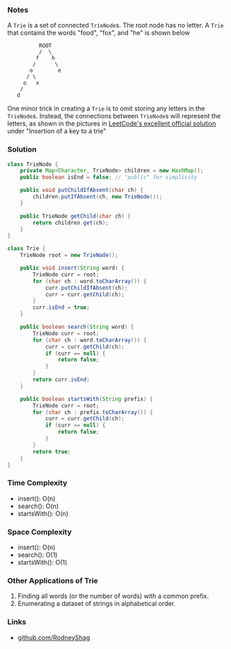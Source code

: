 ### Notes

A `Trie` is a set of connected `TrieNode`s. The root node has no letter. A `Trie` that contains the words "food", "fox", and "he" is shown below

```
          ROOT
          /  \
         f    h
        /      \
       o        e
      / \
     o   x
    /
   d
```

One minor trick in creating a `Trie` is to omit storing any letters in the `TrieNode`s. Instead, the connections between `TrieNode`s will represent the letters, as shown in the pictures in [LeetCode's excellent official solution](https://leetcode.com/problems/implement-trie-prefix-tree/solution/) under "Insertion of a key to a trie"

### Solution

```java
class TrieNode {
    private Map<Character, TrieNode> children = new HashMap();
    public boolean isEnd = false; // "public" for simplicity

    public void putChildIfAbsent(char ch) {
        children.putIfAbsent(ch, new TrieNode());
    }

    public TrieNode getChild(char ch) {
        return children.get(ch);
    }
}
```

```java
class Trie {
    TrieNode root = new TrieNode();

    public void insert(String word) {
        TrieNode curr = root;
        for (char ch : word.toCharArray()) {
            curr.putChildIfAbsent(ch);
            curr = curr.getChild(ch);
        }
        curr.isEnd = true;
    }

    public boolean search(String word) {
        TrieNode curr = root;
        for (char ch : word.toCharArray()) {
            curr = curr.getChild(ch);
            if (curr == null) {
                return false;
            }
        }
        return curr.isEnd;
    }

    public boolean startsWith(String prefix) {
        TrieNode curr = root;
        for (char ch : prefix.toCharArray()) {
            curr = curr.getChild(ch);
            if (curr == null) {
                return false;
            }
        }
        return true;
    }
}
```

### Time Complexity

- insert(): O(n)
- search(): O(n)
- startsWith(): O(n)

### Space Complexity

- insert(): O(n)
- search(): O(1)
- startsWith(): O(1)

### Other Applications of Trie

1. Finding all words (or the number of words) with a common prefix.
1. Enumerating a dataset of strings in alphabetical order.

### Links

- [github.com/RodneyShag](https://github.com/RodneyShag)
